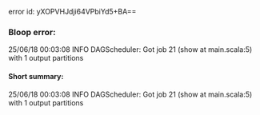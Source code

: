 error id: yXOPVHJdji64VPbiYd5+BA==
### Bloop error:

25/06/18 00:03:08 INFO DAGScheduler: Got job 21 (show at main.scala:5) with 1 output partitions
#### Short summary: 

25/06/18 00:03:08 INFO DAGScheduler: Got job 21 (show at main.scala:5) with 1 output partitions